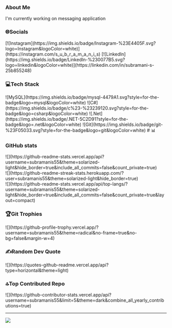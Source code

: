 <p style="font-size: 30px;"><h3>About Me</h3></p>
I'm currently working on messaging application<br>


 <h3>🌐Socials</h3>
[![Instagram](https://img.shields.io/badge/Instagram-%23E4405F.svg?logo=Instagram&logoColor=white)](https://instagram.com/s_u_b_r_a_m_a_n_i_s) [![LinkedIn](https://img.shields.io/badge/LinkedIn-%230077B5.svg?logo=linkedin&logoColor=white)](https://linkedin.com/in/subramani-s-25b855248) 

 <h3>💻Tech Stack</h3>
![MySQL](https://img.shields.io/badge/mysql-4479A1.svg?style=for-the-badge&logo=mysql&logoColor=white) ![C#](https://img.shields.io/badge/c%23-%23239120.svg?style=for-the-badge&logo=csharp&logoColor=white) ![.Net](https://img.shields.io/badge/.NET-5C2D91?style=for-the-badge&logo=.net&logoColor=white) ![Git](https://img.shields.io/badge/git-%23F05033.svg?style=for-the-badge&logo=git&logoColor=white)
# 📊 <h3>GitHub stats</h3>
![](https://github-readme-stats.vercel.app/api?username=subramanis55&theme=solarized-light&hide_border=true&include_all_commits=false&count_private=true)<br/>
![](https://github-readme-streak-stats.herokuapp.com/?user=subramanis55&theme=solarized-light&hide_border=true)<br/>
![](https://github-readme-stats.vercel.app/api/top-langs/?username=subramanis55&theme=solarized-light&hide_border=true&include_all_commits=false&count_private=true&layout=compact)

 <h3>🏆Git Trophies</h3>
![](https://github-profile-trophy.vercel.app/?username=subramanis55&theme=radical&no-frame=true&no-bg=false&margin-w=4)

  <h3>✍️Random Dev Quote</h3>
![](https://quotes-github-readme.vercel.app/api?type=horizontal&theme=light)

  <h3> 🔝Top Contributed Repo</h3>
![](https://github-contributor-stats.vercel.app/api?username=subramanis55&limit=5&theme=dark&combine_all_yearly_contributions=true)

---
[![](https://visitcount.itsvg.in/api?id=subramanis55&icon=5&color=1)](https://visitcount.itsvg.in)

<!-- Proudly created with GPRM ( https://gprm.itsvg.in ) -->
